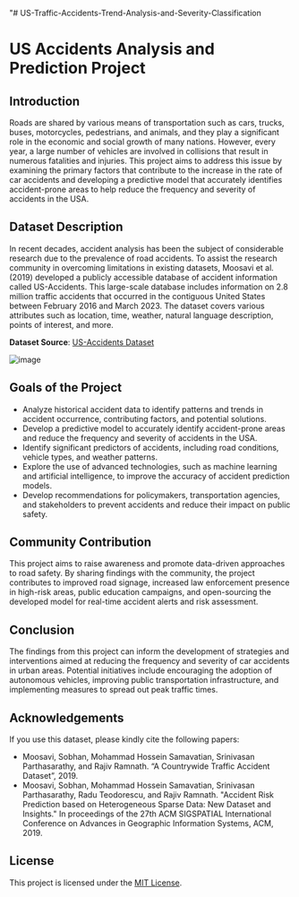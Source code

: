 "# US-Traffic-Accidents-Trend-Analysis-and-Severity-Classification
# US Accidents Analysis and Prediction Project

## Introduction

Roads are shared by various means of transportation such as cars, trucks, buses, motorcycles, pedestrians, and animals, and they play a significant role in the economic and social growth of many nations. However, every year, a large number of vehicles are involved in collisions that result in numerous fatalities and injuries. This project aims to address this issue by examining the primary factors that contribute to the increase in the rate of car accidents and developing a predictive model that accurately identifies accident-prone areas to help reduce the frequency and severity of accidents in the USA.

## Dataset Description

In recent decades, accident analysis has been the subject of considerable research due to the prevalence of road accidents. To assist the research community in overcoming limitations in existing datasets, Moosavi et al. (2019) developed a publicly accessible database of accident information called US-Accidents. This large-scale database includes information on 2.8 million traffic accidents that occurred in the contiguous United States between February 2016 and March 2023. The dataset covers various attributes such as location, time, weather, natural language description, points of interest, and more.

**Dataset Source**: [US-Accidents Dataset](https://www.kaggle.com/datasets/sobhanmoosavi/us-accidents)

![image](https://github.com/Lohitha-Vanteru/US-Traffic-Accidents-Trend-Analysis-and-Severity-Classification/assets/113141006/81e5600a-a97d-4f5c-a5a0-092f8d4db63f)


## Goals of the Project

- Analyze historical accident data to identify patterns and trends in accident occurrence, contributing factors, and potential solutions.
- Develop a predictive model to accurately identify accident-prone areas and reduce the frequency and severity of accidents in the USA.
- Identify significant predictors of accidents, including road conditions, vehicle types, and weather patterns.
- Explore the use of advanced technologies, such as machine learning and artificial intelligence, to improve the accuracy of accident prediction models.
- Develop recommendations for policymakers, transportation agencies, and stakeholders to prevent accidents and reduce their impact on public safety.

## Community Contribution

This project aims to raise awareness and promote data-driven approaches to road safety. By sharing findings with the community, the project contributes to improved road signage, increased law enforcement presence in high-risk areas, public education campaigns, and open-sourcing the developed model for real-time accident alerts and risk assessment.

## Conclusion

The findings from this project can inform the development of strategies and interventions aimed at reducing the frequency and severity of car accidents in urban areas. Potential initiatives include encouraging the adoption of autonomous vehicles, improving public transportation infrastructure, and implementing measures to spread out peak traffic times.

## Acknowledgements

If you use this dataset, please kindly cite the following papers:

- Moosavi, Sobhan, Mohammad Hossein Samavatian, Srinivasan Parthasarathy, and Rajiv Ramnath. “A Countrywide Traffic Accident Dataset”, 2019.
- Moosavi, Sobhan, Mohammad Hossein Samavatian, Srinivasan Parthasarathy, Radu Teodorescu, and Rajiv Ramnath. "Accident Risk Prediction based on Heterogeneous Sparse Data: New Dataset and Insights." In proceedings of the 27th ACM SIGSPATIAL International Conference on Advances in Geographic Information Systems, ACM, 2019.

## License

This project is licensed under the [MIT License](LICENSE).

